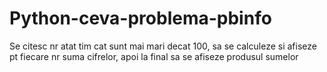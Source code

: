 # Python-ceva-problema-pbinfo
Se citesc nr atat tim cat sunt mai mari decat 100, sa se calculeze si afiseze pt fiecare nr suma cifrelor, apoi la final sa se afiseze produsul sumelor
